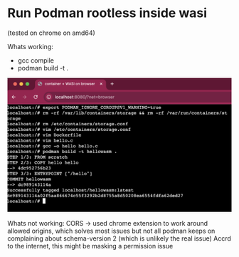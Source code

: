 # Run Podman rootless inside wasi 
(tested on chrome on amd64)

Whats working:
- gcc compile
- podman build -t <myfile> .
  
![podman-build](./media/podmanbuild.png)



Whats not working:
CORS -> used chrome extension to work around allowed origins, which solves most issues but not all
podman keeps on complaining about schema-version 2 (which is unlikely the real issue) Accrd to the internet, this might be masking a permission issue